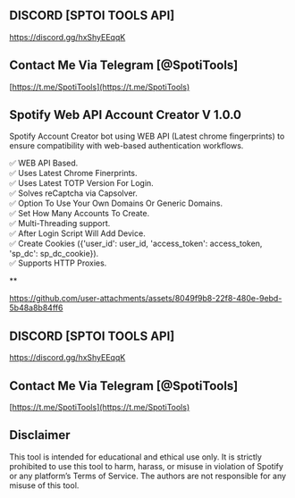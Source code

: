 ## DISCORD [SPTOI TOOLS API]

https://discord.gg/hxShyEEqqK

## Contact Me Via Telegram [@SpotiTools]

[https://t.me/SpotiTools](https://t.me/SpotiTools)

## Spotify Web API Account Creator V 1.0.0
Spotify Account Creator bot using WEB API (Latest chrome fingerprints) to ensure  compatibility with web-based authentication workflows.

:white_check_mark:  WEB API Based.  
:white_check_mark:  Uses Latest Chrome Finerprints.  
:white_check_mark:  Uses Latest TOTP Version For Login.  
:white_check_mark:  Solves reCaptcha via Capsolver.  
:white_check_mark:  Option To Use Your Own Domains Or Generic Domains.  
:white_check_mark:  Set How Many Accounts To Create.  
:white_check_mark:  Multi-Threading support.  
:white_check_mark:  After Login Script Will Add Device.  
:white_check_mark:  Create Cookies ({'user_id': user_id, 'access_token': access_token, 'sp_dc': sp_dc_cookie}).  
:white_check_mark:  Supports HTTP Proxies.  

**


https://github.com/user-attachments/assets/8049f9b8-22f8-480e-9ebd-5b48a8b84ff6

## DISCORD [SPTOI TOOLS API]

https://discord.gg/hxShyEEqqK

## Contact Me Via Telegram [@SpotiTools]

[https://t.me/SpotiTools](https://t.me/SpotiTools)

## Disclaimer

This tool is intended for educational and ethical use only. It is strictly prohibited to use this tool to harm, harass, or misuse in violation of Spotify or any platform’s Terms of Service. The authors are not responsible for any misuse of this tool.



 
